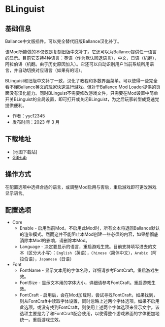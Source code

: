# BLinguist

## 基础信息

Ballance中文版插件。可以完全替代旧版Ballance汉化补丁。

该Mod所能做的不仅仅是复刻旧版中文补丁。它还可以为Ballance提供任一语言的显示。目前它支持4种语言：英语（作为默认回退语言），中文，日语（机翻），阿拉伯语（机翻。由于历史原因加入）。它还可以自动识别用户当前系统所用语言，并自动切换对应语言（如果有的话）。

BLinguist和旧版中文补丁一致，汉化了教程和多数界面菜单。可以使得一些完全看不懂Ballance英文的玩家快速进行游戏。但对于Ballance Mod Loader提供的页面没有汉化能力。同时BLinguist不需要修改游戏文件，只需要在Mod设置中简单开关BLinguist的全局设置，即可打开或关闭BLinguist，为之后玩家转型成竞速党提供便利。

- 作者：yyc12345
- 发布时间：2023 年 3 月

## 下载地址

- [地图下载站]
- [GitHub](https://github.com/yyc12345/BMLMods)

## 操作方式

在配置选项中选择合适的语言，或调整Mod启用与否后，重启游戏即可更改游戏显示语言。

## 配置选项

- Core
  * Enable - 启用当前Mod。不启用此Mod时，所有文本将退回Ballance默认的渲染模式。然而这并不能阻止本Mod创建一些必须的内容，如果想彻底消除本Mod的影响，请删除本Mod。
  * Language - 决定要显示的语言，重启游戏生效。目前支持填写进去的文本（区分大小写）：`English`（英语），`Chinese`（简体中文），`Arabic`（阿拉伯语），`Japanese`（日语）
- Font
  * FontName - 显示文本用的字体名称，详细请参考FontCraft。重启游戏生效。
  * FontSize - 显示文本用的字体大小，详细请参考FontCraft。重启游戏生效。
  * FontCraft - 启用后，会在Mod加载时，尝试寻找FontCraft，如果找到，则从FontCraft中读取字体设置，同时忽略上述两个字体选项。如果不启用此选项，或没有找到FontCraft，则使用上述两个字体选项来显示文字。该选项主要是为了和FontCraft配合使用，以使得整个游戏界面的字体更加地统一。重启游戏生效。
